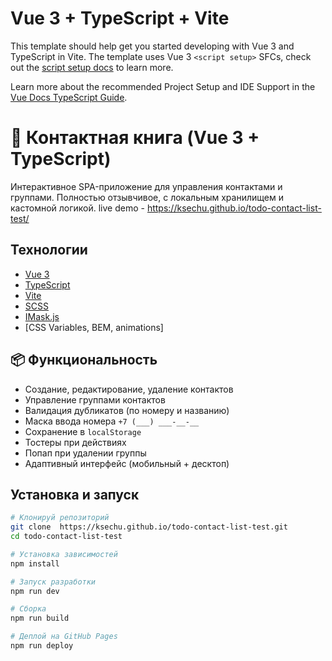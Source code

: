 # Vue 3 + TypeScript + Vite

This template should help get you started developing with Vue 3 and TypeScript in Vite. The template uses Vue 3 `<script setup>` SFCs, check out the [script setup docs](https://v3.vuejs.org/api/sfc-script-setup.html#sfc-script-setup) to learn more.

Learn more about the recommended Project Setup and IDE Support in the [Vue Docs TypeScript Guide](https://vuejs.org/guide/typescript/overview.html#project-setup).

# 📱 Контактная книга (Vue 3 + TypeScript)

Интерактивное SPA-приложение для управления контактами и группами. Полностью отзывчивое, с локальным хранилищем и кастомной логикой.
live demo - https://ksechu.github.io/todo-contact-list-test/

## Технологии

- [Vue 3](https://vuejs.org/)
- [TypeScript](https://www.typescriptlang.org/)
- [Vite](https://vitejs.dev/)
- [SCSS](https://sass-lang.com/)
- [IMask.js](https://imask.js.org/)
- [CSS Variables, BEM, animations]

## 📦 Функциональность

- Создание, редактирование, удаление контактов
- Управление группами контактов
- Валидация дубликатов (по номеру и названию)
- Маска ввода номера `+7 (___) ___-__-__`
- Сохранение в `localStorage`
- Тостеры при действиях
- Попап при удалении группы
- Адаптивный интерфейс (мобильный + десктоп)

## Установка и запуск

```bash
# Клонируй репозиторий
git clone  https://ksechu.github.io/todo-contact-list-test.git
cd todo-contact-list-test

# Установка зависимостей
npm install

# Запуск разработки
npm run dev

# Сборка
npm run build

# Деплой на GitHub Pages
npm run deploy
